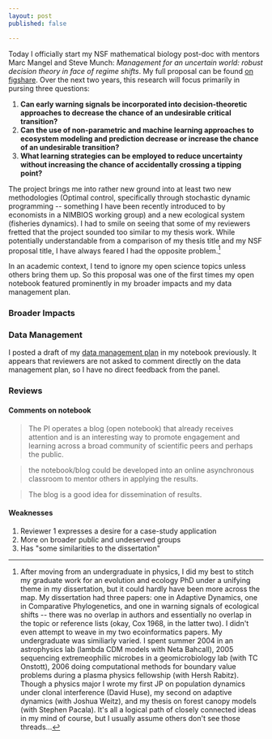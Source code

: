 ```yaml
---
layout: post
published: false

---
```


Today I officially start my NSF mathematical biology post-doc with mentors Marc Mangel and Steve Munch:  _Management for an uncertain world: robust decision theory in face of regime shifts_.  My full proposal can be found [on figshare](http://dx.doi.org/10.6084/m9.figshare.652970).  Over the next two years, this research will focus primarily in pursing three questions: 

1. **Can early warning signals be incorporated into decision-theoretic approaches to decrease the chance of an undesirable critical transition?**  
2. **Can the use of non-parametric and machine learning approaches to ecosystem modeling and prediction decrease or increase the chance of an undesirable transition?**
3. **What learning strategies can be employed to reduce uncertainty without increasing the chance of accidentally crossing a tipping point?**


The project brings me into rather new ground into at least two new methodologies (Optimal control, specifically through stochastic dynamic programming -- something I have been recently introduced to by economists in a NIMBIOS working group)  and a new ecological system (fisheries dynamics). I had to smile on seeing that some of my reviewers fretted that the project sounded too similar to my thesis work.  While potentially understandable from a comparison of my thesis title and my NSF proposal title, I have always feared I had the opposite problem.[^1]  


In an academic context, I tend to ignore my open science topics unless others bring them up. So this proposal was one of the first times my open notebook featured prominently in my broader impacts and my data management plan.

### Broader Impacts



### Data Management 

I posted a draft of my [data management plan](http://carlboettiger.info/2012/10/09/data-management-plan.html) in my notebook previously. It appears that reviewers are not asked to comment directly on the data management plan, so I have no direct feedback from the panel.  

### Reviews


#### Comments on notebook

> The PI operates a blog (open notebook) that already receives attention and is an interesting way to promote engagement and learning across a broad community of scientific peers and perhaps the public. 

> the notebook/blog could be developed into an online asynchronous classroom to mentor others in applying the results. 

> The blog is a good idea for dissemination of results. 

#### Weaknesses

1. Reviewer 1 expresses a desire for a case-study application
2. More on broader public and undeserved groups
3. Has "some similarities to the dissertation" 



[^1]: After moving from an undergraduate in physics, I did my best to stitch my graduate work for an evolution and ecology PhD under a unifying theme in my dissertation, but it could hardly have been more across the map.  My dissertation had three papers: one in Adaptive Dynamics, one in Comparative Phylogenetics, and one in warning signals of ecological shifts -- there was no overlap in authors and essentially no overlap in the topic or reference lists (okay, Cox 1968, in the latter two).  I didn't even attempt to weave in my two ecoinformatics papers.  My undergraduate was similiarly varied.  I spent summer 2004 in an astrophysics lab (lambda CDM models with Neta Bahcall), 2005 sequencing extremeophilic microbes in a geomicrobiology lab (with TC Onstott), 2006 doing computational methods for boundary value problems during a plasma physics fellowship (with Hersh Rabitz).  Though a physics major I wrote my first JP on population dynamics under clonal interference (David Huse), my second on adaptive dynamics (with Joshua Weitz), and my thesis on forest canopy models (with Stephen Pacala).  It's all a logical path of closely connected ideas in my mind of course, but I usually assume others don't see those threads...   
